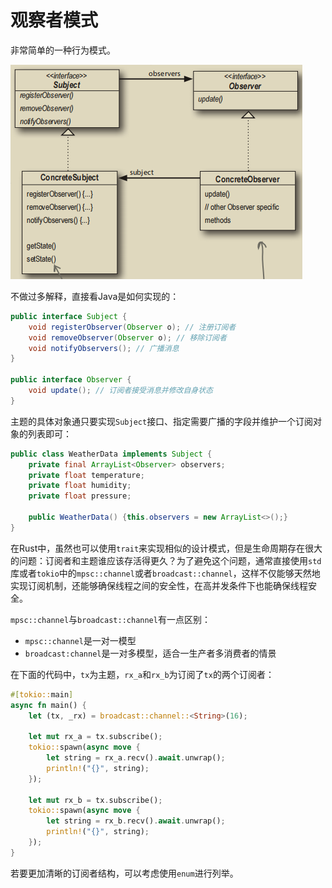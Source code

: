 # 观察者模式

非常简单的一种行为模式。

![observer_uml](pic/observer_uml.png)

不做过多解释，直接看Java是如何实现的：
```java
public interface Subject {
    void registerObserver(Observer o); // 注册订阅者
    void removeObserver(Observer o); // 移除订阅者
    void notifyObservers(); // 广播消息
}

public interface Observer {
    void update(); // 订阅者接受消息并修改自身状态
}
```
主题的具体对象通只要实现`Subject`接口、指定需要广播的字段并维护一个订阅对象的列表即可：
```java
public class WeatherData implements Subject {
    private final ArrayList<Observer> observers;
    private float temperature;
    private float humidity;
    private float pressure;

    public WeatherData() {this.observers = new ArrayList<>();}
}
```
在Rust中，虽然也可以使用`trait`来实现相似的设计模式，但是生命周期存在很大的问题：订阅者和主题谁应该存活得更久？为了避免这个问题，通常直接使用`std`库或者`tokio`中的`mpsc::channel`或者`broadcast::channel`，这样不仅能够天然地实现订阅机制，还能够确保线程之间的安全性，在高并发条件下也能确保线程安全。

`mpsc::channel`与`broadcast::channel`有一点区别：
- `mpsc::channel`是一对一模型
- `broadcast:channel`是一对多模型，适合一生产者多消费者的情景

在下面的代码中，`tx`为主题，`rx_a`和`rx_b`为订阅了`tx`的两个订阅者：
```rust
#[tokio::main]
async fn main() {
    let (tx, _rx) = broadcast::channel::<String>(16);
    
    let mut rx_a = tx.subscribe();
    tokio::spawn(async move {
        let string = rx_a.recv().await.unwrap();
        println!("{}", string);
    });
    
    let mut rx_b = tx.subscribe();
    tokio::spawn(async move {
        let string = rx_b.recv().await.unwrap();
        println!("{}", string);
    });
}
```
若要更加清晰的订阅者结构，可以考虑使用`enum`进行列举。